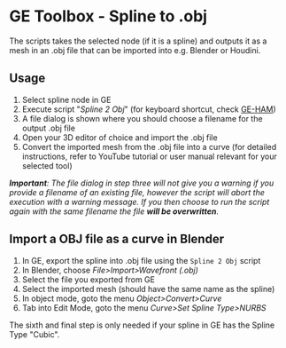 # GE Toolbox - Spline to .obj

The scripts takes the selected node (if it is a spline) and outputs it as a mesh in an .obj file that can be imported into e.g. Blender or Houdini.

## Usage
1. Select spline node in GE
2. Execute script "*Spline 2 Obj*" (for keyboard shortcut, check [GE-HAM](https://github.com/w33zl/GE-Hotkeys-and-Macros))
3. A file dialog is shown where you should choose a filename for the output .obj file
4. Open your 3D editor of choice and import the .obj file
5. Convert the imported mesh from the .obj file into a curve (for detailed instructions, refer to YouTube tutorial or user manual relevant for your selected tool)

*__Important__: The file dialog in step three will not give you a warning if you provide a filename of an existing file, however the script will abort the execution with a warning message. If you then choose to run the script again with the same filename the file **will be overwritten**.*


## Import a OBJ file as a curve in Blender

1. In GE, export the spline into .obj file using the `Spline 2 Obj` script
2. In Blender, choose *File>Import>Wavefront (.obj)*
3. Select the file you exported from GE
4. Select the imported mesh (should have the same name as the spline)
5. In object mode, goto the menu *Object>Convert>Curve*
6. Tab into Edit Mode, goto the menu *Curve>Set Spline Type>NURBS*

The sixth and final step is only needed if your spline in GE has the Spline Type "Cubic".